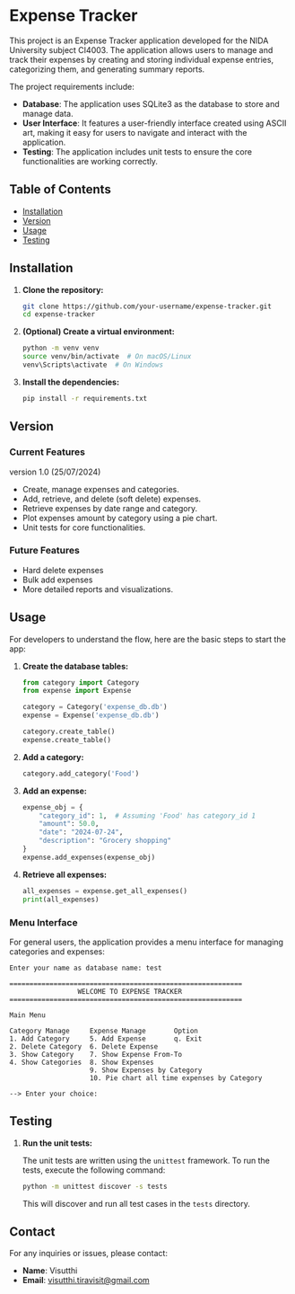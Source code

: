 # Expense Tracker

This project is an Expense Tracker application developed for the NIDA University subject CI4003. The application allows users to manage and track their expenses by creating and storing individual expense entries, categorizing them, and generating summary reports.

The project requirements include:
- **Database**: The application uses SQLite3 as the database to store and manage data.
- **User Interface**: It features a user-friendly interface created using ASCII art, making it easy for users to navigate and interact with the application.
- **Testing**: The application includes unit tests to ensure the core functionalities are working correctly.

## Table of Contents

- [Installation](#installation)
- [Version](#version)
- [Usage](#usage)
- [Testing](#testing)

## Installation

1. **Clone the repository:**

    ```bash
    git clone https://github.com/your-username/expense-tracker.git
    cd expense-tracker
    ```

2. **(Optional) Create a virtual environment:**

    ```bash
    python -m venv venv
    source venv/bin/activate  # On macOS/Linux
    venv\Scripts\activate  # On Windows
    ```

3. **Install the dependencies:**

    ```bash
    pip install -r requirements.txt
    ```

## Version

### Current Features

version 1.0 (25/07/2024)
- Create, manage expenses and categories.
- Add, retrieve, and delete (soft delete) expenses.
- Retrieve expenses by date range and category.
- Plot expenses amount by category using a pie chart.
- Unit tests for core functionalities.

### Future Features

- Hard delete expenses
- Bulk add expenses
- More detailed reports and visualizations.

## Usage
For developers to understand the flow, here are the basic steps to start the app:

1. **Create the database tables:**

    ```python
    from category import Category
    from expense import Expense

    category = Category('expense_db.db')
    expense = Expense('expense_db.db')

    category.create_table()
    expense.create_table()
    ```

2. **Add a category:**

    ```python
    category.add_category('Food')
    ```

3. **Add an expense:**

    ```python
    expense_obj = {
        "category_id": 1,  # Assuming 'Food' has category_id 1
        "amount": 50.0,
        "date": "2024-07-24",
        "description": "Grocery shopping"
    }
    expense.add_expenses(expense_obj)
    ```

4. **Retrieve all expenses:**

    ```python
    all_expenses = expense.get_all_expenses()
    print(all_expenses)
    ```

### Menu Interface

For general users, the application provides a menu interface for managing categories and expenses:

```text
Enter your name as database name: test

==========================================================
                 WELCOME TO EXPENSE TRACKER
==========================================================

Main Menu

Category Manage     Expense Manage       Option
1. Add Category     5. Add Expense       q. Exit
2. Delete Category  6. Delete Expense
3. Show Category    7. Show Expense From-To
4. Show Categories  8. Show Expenses
                    9. Show Expenses by Category
                    10. Pie chart all time expenses by Category

--> Enter your choice:
```

## Testing

1. **Run the unit tests:**

    The unit tests are written using the `unittest` framework. To run the tests, execute the following command:

    ```bash
    python -m unittest discover -s tests
    ```

    This will discover and run all test cases in the `tests` directory.

## Contact

For any inquiries or issues, please contact:

- **Name**: Visutthi
- **Email**: visutthi.tiravisit@gmail.com